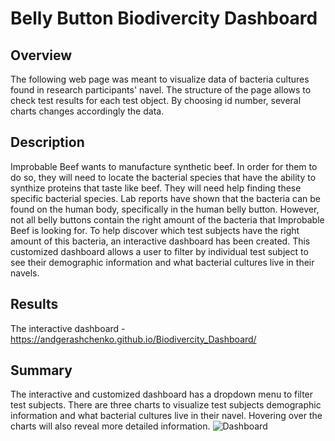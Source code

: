 # Belly Button Biodivercity Dashboard
## Overview
The following web page was meant to visualize data of bacteria cultures found in research participants' navel. The structure of the page allows to check test results for each test object. By choosing id number, several charts changes accordingly the data.  

## Description
Improbable Beef wants to manufacture synthetic beef. In order for them to do so, they will need to locate the bacterial species that have the ability to synthize proteins that taste like beef. They will need help finding these specific bacterial species. Lab reports have shown that the bacteria can be found on the human body, specifically in the human belly button. However, not all belly buttons contain the right amount of the bacteria that Improbable Beef is looking for.
To help discover which test subjects have the right amount of this bacteria, an interactive dashboard has been created. This customized dashboard allows a user to filter by individual test subject to see their demographic information and what bacterial cultures live in their navels.

## Results
The interactive dashboard - https://andgerashchenko.github.io/Biodivercity_Dashboard/

## Summary
The interactive and customized dashboard has a dropdown menu to filter test subjects. There are three charts to visualize test subjects demographic information and what bacterial cultures live in their navel. Hovering over the charts will also reveal more detailed information.
![Dashboard](https://user-images.githubusercontent.com/79814533/143786771-377ab6e2-fa34-4c5e-a74a-0f6ba2fde454.png)


